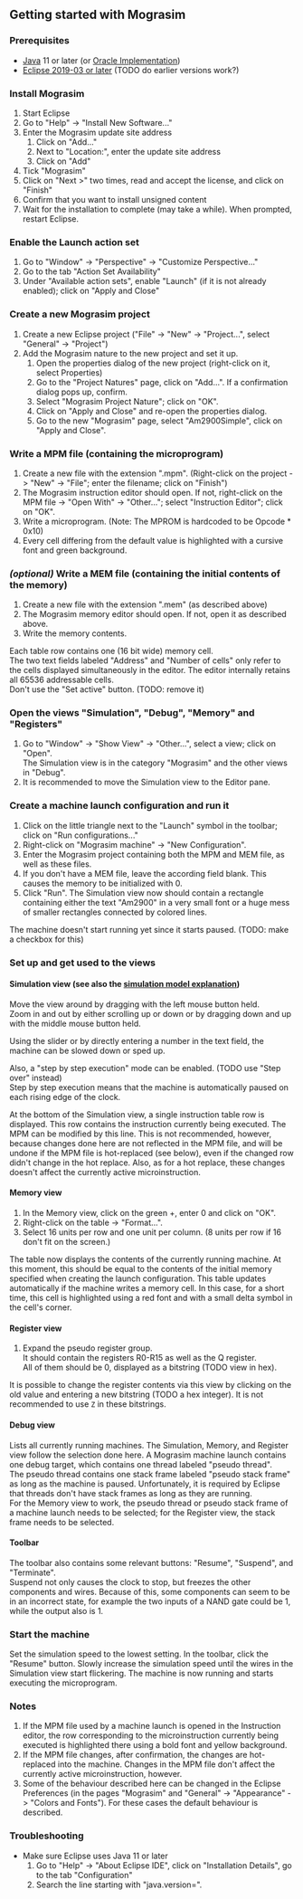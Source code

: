 ## Getting started with Mograsim
### Prerequisites
- [Java](http://jdk.java.net/) 11 or later (or [Oracle Implementation](https://www.oracle.com/technetwork/java/javase/downloads/index.html))
- [Eclipse 2019-03 or later](https://www.eclipse.org/downloads/) (TODO do earlier versions work?)
### Install Mograsim
1. Start Eclipse
2. Go to "Help" -> "Install New Software..."
3. Enter the Mograsim update site address
	1. Click on "Add..."
	2. Next to "Location:", enter the update site address
	3. Click on "Add"
1. Tick "Mograsim"
2. Click on "Next >" two times, read and accept the license, and click on "Finish"
3. Confirm that you want to install unsigned content
4. Wait for the installation to complete (may take a while). When prompted, restart Eclipse.
### Enable the Launch action set
1. Go to "Window" -> "Perspective" -> "Customize Perspective..."
2. Go to the tab "Action Set Availability"
3. Under "Available action sets", enable "Launch" (if it is not already enabled); click on "Apply and Close"
### Create a new Mograsim project
1. Create a new Eclipse project ("File" -> "New" -> "Project...", select "General" -> "Project")
2. Add the Mograsim nature to the new project and set it up.
	1. Open the properties dialog of the new project (right-click on it, select Properties)
	2. Go to the "Project Natures" page, click on "Add...". If a confirmation dialog pops up, confirm.
	3. Select "Mograsim Project Nature"; click on "OK".
	4. Click on "Apply and Close" and re-open the properties dialog.
	5. Go to the new "Mograsim" page, select "Am2900Simple", click on "Apply and Close".
### Write a MPM file (containing the microprogram)
1. Create a new file with the extension ".mpm". (Right-click on the project -> "New" -> "File"; enter the filename; click on "Finish")
2. The Mograsim instruction editor should open. If not, right-click on the MPM file -> "Open With" -> "Other..."; select "Instruction Editor"; click on "OK".
3. Write a microprogram. (Note: The MPROM is hardcoded to be Opcode * 0x10)
4. Every cell differing from the default value is highlighted with a cursive font and green background.
### _(optional)_ Write a MEM file (containing the initial contents of the memory)
1. Create a new file with the extension ".mem" (as described above)
2. The Mograsim memory editor should open. If not, open it as described above.
3. Write the memory contents.

Each table row contains one (16 bit wide) memory cell.  
The two text fields labeled "Address" and "Number of cells" only refer to the cells displayed simultaneously in the editor. The editor internally retains all 65536 addressable cells.  
Don't use the "Set active" button. (TODO: remove it)
### Open the views "Simulation", "Debug", "Memory" and "Registers"
1. Go to "Window" -> "Show View" -> "Other...", select a view; click on "Open".  
The Simulation view is in the category "Mograsim" and the other views in "Debug".
2. It is recommended to move the Simulation view to the Editor pane.
### Create a machine launch configuration and run it
1. Click on the little triangle next to the "Launch" symbol in the toolbar; click on "Run configurations..."
2. Right-click on "Mograsim machine" -> "New Configuration".
3. Enter the Mograsim project containing both the MPM and MEM file, as well as these files.
4. If you don't have a MEM file, leave the according field blank. This causes the memory to be initialized with 0.
5. Click "Run". The Simulation view now should contain a rectangle containing either the text "Am2900" in a very small font or a huge mess of smaller rectangles connected by colored lines.

The machine doesn't start running yet since it starts paused. (TODO: make a checkbox for this)
### Set up and get used to the views
#### Simulation view (see also the [simulation model explanation](model.md))
Move the view around by dragging with the left mouse button held.  
Zoom in and out by either scrolling up or down or by dragging down and up with the middle mouse button held.

Using the slider or by directly entering a number in the text field, the machine can be slowed down or sped up.

Also, a "step by step execution" mode can be enabled. (TODO use "Step over" instead)  
Step by step execution means that the machine is automatically paused on each rising edge of the clock.  

At the bottom of the Simulation view, a single instruction table row is displayed. This row contains the instruction currently being executed.
The MPM can be modified by this line. This is not recommended, however, because changes done here are not reflected in the MPM file, and will be undone if the MPM file is hot-replaced (see below), even if the changed row didn't change in the hot replace. Also, as for a hot replace, these changes doesn't affect the currently active microinstruction.
#### Memory view
1. In the Memory view, click on the green +, enter 0 and click on "OK".
2. Right-click on the table -> "Format...".
3. Select 16 units per row and one unit per column. (8 units per row if 16 don't fit on the screen.)

The table now displays the contents of the currently running machine. At this moment, this should be equal to the contents of the initial memory specified when creating the launch configuration. This table updates automatically if the machine writes a memory cell. In this case, for a short time, this cell is highlighted using a red font and with a small delta symbol in the cell's corner.
#### Register view
1. Expand the pseudo register group.  
It should contain the registers R0-R15 as well as the Q register.  
All of them should be 0, displayed as a bitstring (TODO view in hex).

It is possible to change the register contents via this view by clicking on the old value and entering a new bitstring (TODO a hex integer). It is not recommended to use `Z` in these bitstrings.
#### Debug view
Lists all currently running machines. The Simulation, Memory, and Register view follow the selection done here.
A Mograsim machine launch contains one debug target, which contains one thread labeled "pseudo thread".  
The pseudo thread contains one stack frame labeled "pseudo stack frame" as long as the machine is paused. Unfortunately, it is required by Eclipse that threads don't have stack frames as long as they are running.  
For the Memory view to work, the pseudo thread or pseudo stack frame of a machine launch needs to be selected; for the Register view, the stack frame needs to be selected.
#### Toolbar
The toolbar also contains some relevant buttons: "Resume", "Suspend", and "Terminate".  
Suspend not only causes the clock to stop, but freezes the other components and wires.  Because of this, some components can seem to be in an incorrect state, for example the two inputs of a NAND gate could be 1, while the output also is 1.
### Start the machine
Set the simulation speed to the lowest setting.
In the toolbar, click the "Resume" button.
Slowly increase the simulation speed until the wires in the Simulation view start flickering. The machine is now running and starts executing the microprogram.
### Notes
1. If the MPM file used by a machine launch is opened in the Instruction editor, the row corresponding to the microinstruction currently being executed is highlighted there using a bold font and yellow background.
2. If the MPM file changes, after confirmation, the changes are hot-replaced into the machine.
	Changes in the MPM file don't affect the currently active microinstruction, however.
3. Some of the behaviour described here can be changed in the Eclipse Preferences (in the pages "Mograsim" and "General" -> "Appearance" -> "Colors and Fonts"). For these cases the default behaviour is described.
### Troubleshooting
- Make sure Eclipse uses Java 11 or later
  1. Go to "Help" -> "About Eclipse IDE", click on "Installation Details", go to the tab "Configuration"
  2. Search the line starting with "java.version=".